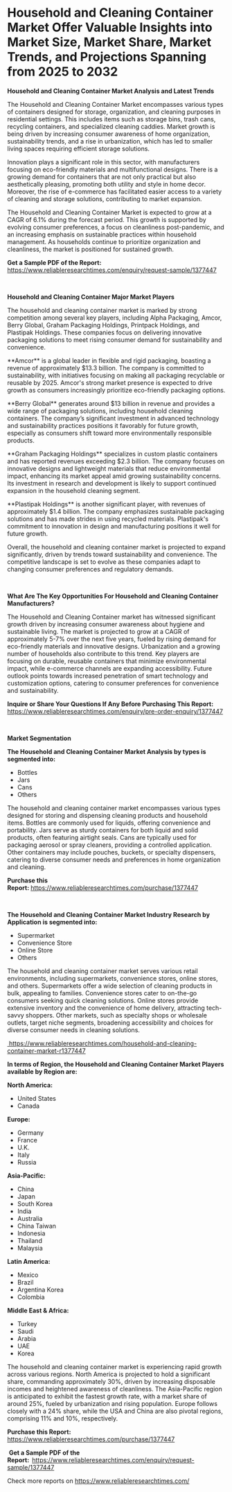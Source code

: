 <p><h1>Household and Cleaning Container Market Offer Valuable Insights into Market Size, Market Share, Market Trends, and Projections Spanning from 2025 to 2032</h1></p><p><strong>Household and Cleaning Container Market Analysis and Latest Trends</strong></p>
<p><p>The Household and Cleaning Container Market encompasses various types of containers designed for storage, organization, and cleaning purposes in residential settings. This includes items such as storage bins, trash cans, recycling containers, and specialized cleaning caddies. Market growth is being driven by increasing consumer awareness of home organization, sustainability trends, and a rise in urbanization, which has led to smaller living spaces requiring efficient storage solutions.</p><p>Innovation plays a significant role in this sector, with manufacturers focusing on eco-friendly materials and multifunctional designs. There is a growing demand for containers that are not only practical but also aesthetically pleasing, promoting both utility and style in home decor. Moreover, the rise of e-commerce has facilitated easier access to a variety of cleaning and storage solutions, contributing to market expansion.</p><p>The Household and Cleaning Container Market is expected to grow at a CAGR of 6.1% during the forecast period. This growth is supported by evolving consumer preferences, a focus on cleanliness post-pandemic, and an increasing emphasis on sustainable practices within household management. As households continue to prioritize organization and cleanliness, the market is positioned for sustained growth.</p></p>
<p><strong>Get a Sample PDF of the Report:&nbsp;</strong> <a href="https://www.reliableresearchtimes.com/enquiry/request-sample/1377447?utm_campaign=1420&utm_medium=2&utm_source=Github&utm_content=ia&utm_term=13012025&utm_id=household-and-cleaning-container">https://www.reliableresearchtimes.com/enquiry/request-sample/1377447</a></p>
<p>&nbsp;</p>
<p><strong>Household and Cleaning Container Major Market Players</strong></p>
<p><p>The household and cleaning container market is marked by strong competition among several key players, including Alpha Packaging, Amcor, Berry Global, Graham Packaging Holdings, Printpack Holdings, and Plastipak Holdings. These companies focus on delivering innovative packaging solutions to meet rising consumer demand for sustainability and convenience.</p><p>**Amcor** is a global leader in flexible and rigid packaging, boasting a revenue of approximately $13.3 billion. The company is committed to sustainability, with initiatives focusing on making all packaging recyclable or reusable by 2025. Amcor's strong market presence is expected to drive growth as consumers increasingly prioritize eco-friendly packaging options.</p><p>**Berry Global** generates around $13 billion in revenue and provides a wide range of packaging solutions, including household cleaning containers. The company’s significant investment in advanced technology and sustainability practices positions it favorably for future growth, especially as consumers shift toward more environmentally responsible products.</p><p>**Graham Packaging Holdings** specializes in custom plastic containers and has reported revenues exceeding $2.3 billion. The company focuses on innovative designs and lightweight materials that reduce environmental impact, enhancing its market appeal amid growing sustainability concerns. Its investment in research and development is likely to support continued expansion in the household cleaning segment.</p><p>**Plastipak Holdings** is another significant player, with revenues of approximately $1.4 billion. The company emphasizes sustainable packaging solutions and has made strides in using recycled materials. Plastipak's commitment to innovation in design and manufacturing positions it well for future growth.</p><p>Overall, the household and cleaning container market is projected to expand significantly, driven by trends toward sustainability and convenience. The competitive landscape is set to evolve as these companies adapt to changing consumer preferences and regulatory demands.</p></p>
<p>&nbsp;</p>
<p><strong>What Are The Key Opportunities For Household and Cleaning Container Manufacturers?</strong></p>
<p><p>The Household and Cleaning Container market has witnessed significant growth driven by increasing consumer awareness about hygiene and sustainable living. The market is projected to grow at a CAGR of approximately 5-7% over the next five years, fueled by rising demand for eco-friendly materials and innovative designs. Urbanization and a growing number of households also contribute to this trend. Key players are focusing on durable, reusable containers that minimize environmental impact, while e-commerce channels are expanding accessibility. Future outlook points towards increased penetration of smart technology and customization options, catering to consumer preferences for convenience and sustainability.</p></p>
<p><strong>Inquire or Share Your Questions If Any Before Purchasing This Report:</strong> <a href="https://www.reliableresearchtimes.com/enquiry/pre-order-enquiry/1377447?utm_campaign=1420&utm_medium=2&utm_source=Github&utm_content=ia&utm_term=13012025&utm_id=household-and-cleaning-container">https://www.reliableresearchtimes.com/enquiry/pre-order-enquiry/1377447</a></p>
<p>&nbsp;</p>
<p><strong>Market Segmentation</strong></p>
<p><strong>The Household and Cleaning Container Market Analysis by types is segmented into:</strong></p>
<p><ul><li>Bottles</li><li>Jars</li><li>Cans</li><li>Others</li></ul></p>
<p><p>The household and cleaning container market encompasses various types designed for storing and dispensing cleaning products and household items. Bottles are commonly used for liquids, offering convenience and portability. Jars serve as sturdy containers for both liquid and solid products, often featuring airtight seals. Cans are typically used for packaging aerosol or spray cleaners, providing a controlled application. Other containers may include pouches, buckets, or specialty dispensers, catering to diverse consumer needs and preferences in home organization and cleaning.</p></p>
<p><strong>Purchase this Report:&nbsp;</strong><a href="https://www.reliableresearchtimes.com/purchase/1377447?utm_campaign=1420&utm_medium=2&utm_source=Github&utm_content=ia&utm_term=13012025&utm_id=household-and-cleaning-container">https://www.reliableresearchtimes.com/purchase/1377447</a></p>
<p>&nbsp;</p>
<p><strong>The Household and Cleaning Container Market Industry Research by Application is segmented into:</strong></p>
<p><ul><li>Supermarket</li><li>Convenience Store</li><li>Online Store</li><li>Others</li></ul></p>
<p><p>The household and cleaning container market serves various retail environments, including supermarkets, convenience stores, online stores, and others. Supermarkets offer a wide selection of cleaning products in bulk, appealing to families. Convenience stores cater to on-the-go consumers seeking quick cleaning solutions. Online stores provide extensive inventory and the convenience of home delivery, attracting tech-savvy shoppers. Other markets, such as specialty shops or wholesale outlets, target niche segments, broadening accessibility and choices for diverse consumer needs in cleaning solutions.</p></p>
<p><a href="https://www.reliableresearchtimes.com/household-and-cleaning-container-market-r1377447?utm_campaign=1420&utm_medium=2&utm_source=Github&utm_content=ia&utm_term=13012025&utm_id=household-and-cleaning-container">&nbsp;https://www.reliableresearchtimes.com/household-and-cleaning-container-market-r1377447</a></p>
<p><strong>In terms of Region, the Household and Cleaning Container Market Players available by Region are:</strong></p>
<p>
    <p> <strong> North America: </strong>
        <ul>
            <li>United States</li>
            <li>Canada</li>
        </ul>
        </p> 
    <p> <strong> Europe: </strong>
        <ul>
            <li>Germany</li>
            <li>France</li>
            <li>U.K.</li>
            <li>Italy</li>
            <li>Russia</li>
        </ul>
        </p> 
    <p> <strong> Asia-Pacific: </strong>
        <ul>
            <li>China</li>
            <li>Japan</li>
            <li>South Korea</li>
            <li>India</li>
            <li>Australia</li>
            <li>China Taiwan</li>
            <li>Indonesia</li>
            <li>Thailand</li>
            <li>Malaysia</li>
        </ul>
        </p> 
    <p> <strong> Latin America: </strong>
        <ul>
            <li>Mexico</li>
            <li>Brazil</li>
            <li>Argentina Korea</li>
            <li>Colombia</li>
        </ul>
        </p> 
    <p> <strong> Middle East & Africa: </strong>
        <ul>
            <li>Turkey</li>
            <li>Saudi</li>
            <li>Arabia</li>
            <li>UAE</li>
            <li>Korea</li>
        </ul>
    </p>
    </p>
<p><p>The household and cleaning container market is experiencing rapid growth across various regions. North America is projected to hold a significant share, commanding approximately 30%, driven by increasing disposable incomes and heightened awareness of cleanliness. The Asia-Pacific region is anticipated to exhibit the fastest growth rate, with a market share of around 25%, fueled by urbanization and rising population. Europe follows closely with a 24% share, while the USA and China are also pivotal regions, comprising 11% and 10%, respectively.</p></p>
<p><strong>Purchase this Report: </strong><a href="https://www.reliableresearchtimes.com/purchase/1377447?utm_campaign=1420&utm_medium=2&utm_source=Github&utm_content=ia&utm_term=13012025&utm_id=household-and-cleaning-container">https://www.reliableresearchtimes.com/purchase/1377447</a></p>
<p>&nbsp;<strong>Get a Sample PDF of the Report:&nbsp;&nbsp;</strong><a href="https://www.reliableresearchtimes.com/enquiry/request-sample/1377447?utm_campaign=1420&utm_medium=2&utm_source=Github&utm_content=ia&utm_term=13012025&utm_id=household-and-cleaning-container">https://www.reliableresearchtimes.com/enquiry/request-sample/1377447</a></p>
<p><strong></strong></p>
<p>Check more reports on <a href="https://www.reliableresearchtimes.com/?utm_campaign=1420&utm_medium=2&utm_source=Github&utm_content=ia&utm_term=13012025&utm_id=household-and-cleaning-container">https://www.reliableresearchtimes.com/</a></p>
